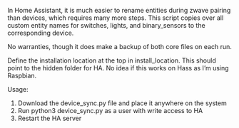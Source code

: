 In Home Assistant, it is much easier to rename entities during zwave pairing than devices, which requires many more steps. This script copies over all custom entity names for switches, lights, and binary_sensors to the corresponding device.

No warranties, though it does make a backup of both core files on each run.

Define the installation location at the top in install_location. This should point to the hidden folder for HA. No idea if this works on Hass as I’m using Raspbian.

Usage:

1. Download the device_sync.py file and place it anywhere on the system
2. Run python3 device_sync.py as a user with write access to HA
3. Restart the HA server 
